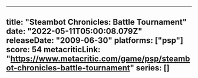 
---
title: "Steambot Chronicles: Battle Tournament"
date: "2022-05-11T05:00:08.079Z"
releaseDate: "2009-06-30"
platforms: ["psp"]
score: 54
metacriticLink: "https://www.metacritic.com/game/psp/steambot-chronicles-battle-tournament"
series: []
---

